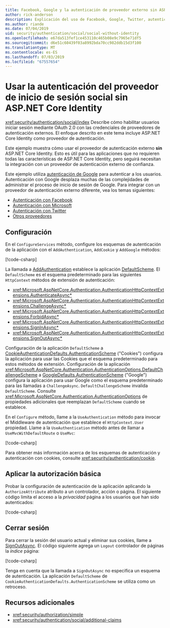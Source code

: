 ```yaml
---
title: Facebook, Google y la autenticación de proveedor externo sin ASP.NET Core Identity
author: rick-anderson
description: Explicación del uso de Facebook, Google, Twitter, autenticación de usuario de cuenta etc. sin ASP.NET Core Identity.
ms.author: riande
ms.date: 07/04/2019
uid: security/authentication/social/social-without-identity
ms.openlocfilehash: e67da513fef1ce453110c465b08e9c7965e71df5
ms.sourcegitcommit: d6e51c60439f03a8992bda70cc982ddb15d3f100
ms.translationtype: MT
ms.contentlocale: es-ES
ms.lasthandoff: 07/03/2019
ms.locfileid: "67557654"
---
```

# <a name="use-social-sign-in-provider-authentication-without-aspnet-core-identity"></a>Usar la autenticación del proveedor de inicio de sesión social sin ASP.NET Core Identity

<xref:security/authentication/social/index> Describe cómo habilitar usuarios iniciar sesión mediante OAuth 2.0 con las credenciales de proveedores de autenticación externos. El enfoque descrito en este tema incluye ASP.NET Core Identity como proveedor de autenticación.

Este ejemplo muestra cómo usar el proveedor de autenticación externo **sin** ASP.NET Core Identity. Esto es útil para las aplicaciones que no requieren todas las características de ASP.NET Core Identity, pero seguirá necesitan la integración con un proveedor de autenticación externo de confianza.

Este ejemplo utiliza [autenticación de Google](xref:security/authentication/google-logins) para autenticar a los usuarios. Autenticación con Google desplaza muchas de las complejidades de administrar el proceso de inicio de sesión de Google. Para integrar con un proveedor de autenticación externo diferente, vea los temas siguientes:

* [Autenticación con Facebook](xref:security/authentication/facebook-logins)
* [Autenticación con Microsoft](xref:security/authentication/microsoft-logins)
* [Autenticación con Twitter](xref:security/authentication/twitter-logins)
* [Otros proveedores](xref:security/authentication/otherlogins)

## <a name="configuration"></a>Configuración

En el `ConfigureServices` método, configure los esquemas de autenticación de la aplicación con el `AddAuthentication`, `AddCookie` y `AddGoogle` métodos:

[!code-csharp[](social-without-identity/sample/Startup.cs?name=snippet1)]

La llamada a [AddAuthentication](/dotnet/api/microsoft.extensions.dependencyinjection.authenticationservicecollectionextensions.addauthentication#Microsoft_Extensions_DependencyInjection_AuthenticationServiceCollectionExtensions_AddAuthentication_Microsoft_Extensions_DependencyInjection_IServiceCollection_System_Action_Microsoft_AspNetCore_Authentication_AuthenticationOptions__) establece la aplicación [DefaultScheme](xref:Microsoft.AspNetCore.Authentication.AuthenticationOptions.DefaultScheme). El `DefaultScheme` es el esquema predeterminado para las siguientes `HttpContext` métodos de extensión de autenticación:

* <xref:Microsoft.AspNetCore.Authentication.AuthenticationHttpContextExtensions.AuthenticateAsync*>
* <xref:Microsoft.AspNetCore.Authentication.AuthenticationHttpContextExtensions.ChallengeAsync*>
* <xref:Microsoft.AspNetCore.Authentication.AuthenticationHttpContextExtensions.ForbidAsync*>
* <xref:Microsoft.AspNetCore.Authentication.AuthenticationHttpContextExtensions.SignInAsync*>
* <xref:Microsoft.AspNetCore.Authentication.AuthenticationHttpContextExtensions.SignOutAsync*>

Configuración de la aplicación `DefaultScheme` a [CookieAuthenticationDefaults.AuthenticationScheme](xref:Microsoft.AspNetCore.Authentication.Cookies.CookieAuthenticationDefaults.AuthenticationScheme) ("Cookies") configura la aplicación para usar las Cookies que el esquema predeterminado para estos métodos de extensión. Configuración de la aplicación <xref:Microsoft.AspNetCore.Authentication.AuthenticationOptions.DefaultChallengeScheme> a [GoogleDefaults.AuthenticationScheme](xref:Microsoft.AspNetCore.Authentication.Google.GoogleDefaults.AuthenticationScheme) ("Google") configura la aplicación para usar Google como el esquema predeterminado para las llamadas a `ChallengeAsync`. `DefaultChallengeScheme` invalida `DefaultScheme`. Consulte <xref:Microsoft.AspNetCore.Authentication.AuthenticationOptions> de propiedades adicionales que reemplazan `DefaultScheme` cuando se establece.

En el `Configure` método, llame a la `UseAuthentication` método para invocar el Middleware de autenticación que establece el `HttpContext.User` propiedad. Llame a la `UseAuthentication` método antes de llamar a `UseMvcWithDefaultRoute` o `UseMvc`:

[!code-csharp[](social-without-identity/sample/Startup.cs?name=snippet2)]

Para obtener más información acerca de los esquemas de autenticación y autenticación con cookies, consulte <xref:security/authentication/cookie>.

## <a name="applying-basic-authorization"></a>Aplicar la autorización básica

Probar la configuración de autenticación de la aplicación aplicando la `AuthorizeAttribute` atributo a un controlador, acción o página. El siguiente código limita el acceso a la *privacidad* página a los usuarios que han sido autenticados:

[!code-csharp[](social-without-identity/sample/Pages/Privacy.cshtml.cs?name=snippet&highlight=1)]

## <a name="sign-out"></a>Cerrar sesión

Para cerrar la sesión del usuario actual y eliminar sus cookies, llame a [SignOutAsync](/dotnet/api/microsoft.aspnetcore.authentication.authenticationhttpcontextextensions.signoutasync?view=aspnetcore-2.0). El código siguiente agrega un `Logout` controlador de páginas la *índice* página:

[!code-csharp[](social-without-identity/sample/Pages/Index.cshtml.cs?name=snippet&highlight=7-11)]

Tenga en cuenta que la llamada a `SignOutAsync` no especifica un esquema de autenticación. La aplicación `DefaultScheme` de `CookieAuthenticationDefaults.AuthenticationScheme` se utiliza como un retroceso.

## <a name="additional-resources"></a>Recursos adicionales

* <xref:security/authorization/simple>
* <xref:security/authentication/social/additional-claims>
